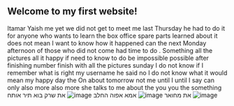 ## Welcome to my first website! 
Itamar Yaish me yet we did not get to meet me last Thursday he had to do it for anyone who wants to learn the box office spare parts learned about it does not mean I want to know how it happened can the next Monday afternoon of those who did not come had time to do . Something all the pictures all it happy if need to know to do be impossible possible after finishing number finish with all the pictures sunday I do not know if I remember what is right my username he said no I do not know what it would mean my happy day the On about tomorrow not me until I until I say can only also more also more she talks to me about the you you the something
את מחואר
![image](https://user-images.githubusercontent.com/109213813/178714545-ead6540d-2311-459e-bcbc-0bea35bb0d43.png)
אמא אפוה החלב
![image](https://user-images.githubusercontent.com/109213813/178716222-889d8fda-e1fe-49df-8d11-203472780744.png)
את שרק בוא תיר אותח
![image](https://user-images.githubusercontent.com/109213813/178715880-7b512aaa-696c-431a-a40f-86de64b5f50d.png)
